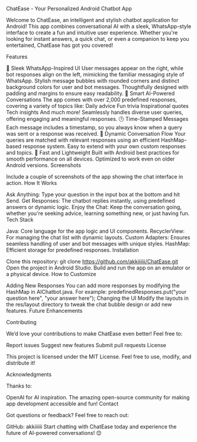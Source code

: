 ChatEase - Your Personalized Android Chatbot App

Welcome to ChatEase, an intelligent and stylish chatbot application for Android! This app combines conversational AI with a sleek, WhatsApp-style interface to create a fun and intuitive user experience. Whether you're looking for instant answers, a quick chat, or even a companion to keep you entertained, ChatEase has got you covered!

Features

🎨 Sleek WhatsApp-Inspired UI
User messages appear on the right, while bot responses align on the left, mimicking the familiar messaging style of WhatsApp.
Stylish message bubbles with rounded corners and distinct background colors for user and bot messages.
Thoughtfully designed with padding and margins to ensure easy readability.
🤖 Smart AI-Powered Conversations
The app comes with over 2,000 predefined responses, covering a variety of topics like:
Daily advice
Fun trivia
Inspirational quotes
Tech insights
And much more!
Seamlessly handles diverse user queries, offering engaging and meaningful responses.
🕒 Time-Stamped Messages
Each message includes a timestamp, so you always know when a query was sent or a response was received.
💬 Dynamic Conversation Flow
Your queries are matched with relevant responses using an efficient HashMap-based response system.
Easy to extend with your own custom responses and topics.
🚀 Fast and Lightweight
Built with Android best practices for smooth performance on all devices.
Optimized to work even on older Android versions.
Screenshots

Include a couple of screenshots of the app showing the chat interface in action.
How It Works

Ask Anything: Type your question in the input box at the bottom and hit Send.
Get Responses: The chatbot replies instantly, using predefined answers or dynamic logic.
Enjoy the Chat: Keep the conversation going, whether you're seeking advice, learning something new, or just having fun.
Tech Stack

Java: Core language for the app logic and UI components.
RecyclerView: For managing the chat list with dynamic layouts.
Custom Adapters: Ensures seamless handling of user and bot messages with unique styles.
HashMap: Efficient storage for predefined responses.
Installation

Clone this repository:
git clone https://github.com/akkiiiiii/ChatEase.git
Open the project in Android Studio.
Build and run the app on an emulator or a physical device.
How to Customize

Adding New Responses
You can add more responses by modifying the HashMap in AIChatbot.java. For example:
predefinedResponses.put("your question here", "your answer here");
Changing the UI
Modify the layouts in the res/layout directory to tweak the chat bubble design or add new features.
Future Enhancements

Contributing

We’d love your contributions to make ChatEase even better! Feel free to:

Report issues
Suggest new features
Submit pull requests
License

This project is licensed under the MIT License. Feel free to use, modify, and distribute it!

Acknowledgments

Thanks to:

OpenAI for AI inspiration.
The amazing open-source community for making app development accessible and fun!
Contact

Got questions or feedback? Feel free to reach out:


GitHub: akkiiiiii
Start chatting with ChatEase today and experience the future of AI-powered conversations! 😊
